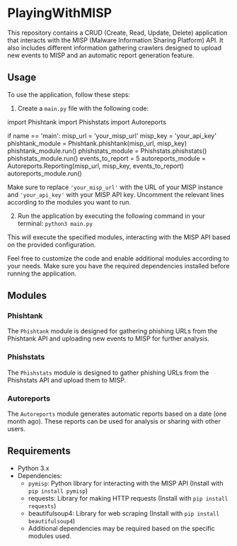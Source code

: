 # PlayingWithMISP

This repository contains a CRUD (Create, Read, Update, Delete) application that interacts with the MISP (Malware Information Sharing Platform) API. It also includes different information gathering crawlers designed to upload new events to MISP and an automatic report generation feature.

## Usage

To use the application, follow these steps:

1. Create a `main.py` file with the following code:

import Phishtank
import Phishstats
import Autoreports

if name == 'main':
misp_url = 'your_misp_url'
misp_key = 'your_api_key'
phishtank_module = Phishtank.phishtank(misp_url, misp_key)
phishtank_module.run()
phishstats_module = Phishstats.phishstats()
phishstats_module.run()
events_to_report = 5
autoreports_module = Autoreports.Reporting(misp_url, misp_key, events_to_report)
autoreports_module.run()


Make sure to replace `'your_misp_url'` with the URL of your MISP instance and `'your_api_key'` with your MISP API key. Uncomment the relevant lines according to the modules you want to run.

2. Run the application by executing the following command in your terminal: `python3 main.py`

This will execute the specified modules, interacting with the MISP API based on the provided configuration.

Feel free to customize the code and enable additional modules according to your needs. Make sure you have the required dependencies installed before running the application.

## Modules

### Phishtank

The `Phishtank` module is designed for gathering phishing URLs from the Phishtank API and uploading new events to MISP for further analysis.

### Phishstats

The `Phishstats` module is designed to gather phishing URLs from the Phishstats API and upload them to MISP.

### Autoreports

The `Autoreports` module generates automatic reports based on a date (one month ago). These reports can be used for analysis or sharing with other users.

## Requirements

- Python 3.x
- Dependencies:
  - `pymisp`: Python library for interacting with the MISP API (Install with `pip install pymisp`)
  - requests: Library for making HTTP requests (Install with `pip install requests`)
  - beautifulsoup4: Library for web scraping (Install with `pip install beautifulsoup4`)
  - Additional dependencies may be required based on the specific modules used.
